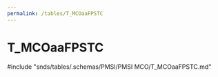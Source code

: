 ```yaml
---
permalink: /tables/T_MCOaaFPSTC
---
```

# T\_MCOaaFPSTC
<!-- SPDX-License-Identifier: MPL-2.0 -->

<!-- ATTENTION : Ne pas supprimer ou modifier la ligne ci-dessous -->
#include "snds/tables/.schemas/PMSI/PMSI MCO/T_MCOaaFPSTC.md"
<!-- ATTENTION : Ne pas supprimer ou modifier la ligne ci-dessus -->
